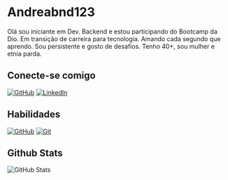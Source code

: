 # Andreabnd123

Olá sou iniciante em Dev. Backend e estou participando do Bootcamp da Dio. Em transição de carreira para tecnologia. Amando cada segundo que aprendo. Sou persistente e gosto de desafios. 
Tenho 40+, sou mulher e etnia parda.

## Conecte-se comigo
[![GitHub](https://img.shields.io/badge/GitHub-000?style=for-the-badge&logo=github&logoColor=0E76A8)](https://github.com/andreabnd123)
[![LinkedIn](https://img.shields.io/badge/LinkedIn-000?style=for-the-badge&logo=linkedin&logoColor=0E76A8)](https://www.linkedin.com/in/andrea-borges-nogueira-dias-b1221b23a/)

## Habilidades
[![GitHub](https://img.shields.io/badge/GitHub-000?style=for-the-badge&logo=github&logoColor=0E76A8)](https://docs.github.com/)
[![Git](https://img.shields.io/badge/Git-000?style=for-the-badge&logo=git&logoColor=0E76A8)](https://git-scm.com/doc)


## Github Stats
![GitHub Stats](https://github-readme-stats.vercel.app/api?username=andreabnd123&theme=transparent&bg_color=000&border_color=30A3DC&show_icons=true&icon_color=30A3DC&title_color=E94D5F&text_color=FFF)
